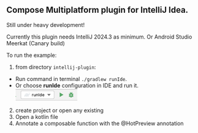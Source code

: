 ## Compose Multiplatform plugin for IntelliJ Idea.

Still under heavy development!

Currently this plugin needs IntelliJ 2024.3 as minimum. Or Android Studio Meerkat (Canary build)

To run the example:

1. from directory `intellij-plugin`:

* Run command in terminal `./gradlew runIde`.
* Or choose **runIde** configuration in IDE and run it.
  ![ide-run-configuration.png](screenshots/ide-run-configuration.png)

2. create project or open any existing
3. Open a kotlin file
4. Annotate a composable function with the @HotPreview annotation
